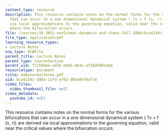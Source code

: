 ```yaml
---
content_type: resource
description: This resource contains notes on the normal forms for the various bifurcations
  that can occur in a one dimensional dynamical system ( ?x = f (x, r)) are derived
  via local approximations to the governing equation, valid near the critical values
  where the bifurcation occurs.
file: /courses/18-385j-nonlinear-dynamics-and-chaos-fall-2004/bca4134c39b52afdaf62d05e0e76afc6_babynormalforms.pdf
file_type: application/pdf
learning_resource_types:
- Lecture Notes
ocw_type: OCWFile
parent_title: Lecture Notes
parent_type: CourseSection
parent_uid: f21584ee-ed35-e9d3-463c-af38d99814a8
resourcetype: Document
title: babynormalforms.pdf
uid: bca4134c-39b5-2afd-af62-d05e0e76afc6
video_files:
  video_thumbnail_file: null
video_metadata:
  youtube_id: null
---
```

This resource contains notes on the normal forms for the various bifurcations that can occur in a one dimensional dynamical system ( ?x = f (x, r)) are derived via local approximations to the governing equation, valid near the critical values where the bifurcation occurs.

